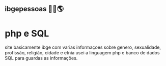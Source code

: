 
## ibgepessoas 👨🏻🌎

# php e SQL

site basicamente ibge com varias informaçoes sobre genero, sexualidade, profissão, religião, cidade e etnia
usei a linguagem php e banco de dados SQL para guardas as informações.


